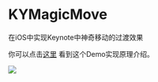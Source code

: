 # KYMagicMove
在iOS中实现Keynote中神奇移动的过渡效果

你可以点击[这里](http://kittenyang.com/magicmove/) 看到这个Demo实现原理介绍。

![](magicmove.gif)
